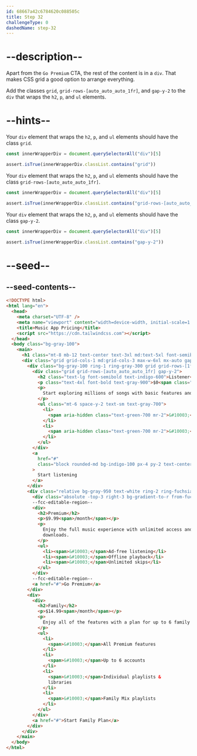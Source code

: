 ```yaml
---
id: 68667a42c6784620c088505c
title: Step 32
challengeType: 0
dashedName: step-32
---
```


# --description--

Apart from the `Go Premium` CTA, the rest of the content is in a `div`. That makes CSS grid a good option to arrange everything.

Add the classes `grid`, `grid-rows-[auto_auto_auto_1fr]`, and `gap-y-2` to the `div` that wraps the `h2`, `p`, and `ul` elements.

# --hints--

Your `div` element that wraps the `h2`, `p`, and `ul` elements should have the class `grid`.

```js
const innerWrapperDiv = document.querySelectorAll("div")[5]

assert.isTrue(innerWrapperDiv.classList.contains("grid"))
```

Your `div` element that wraps the `h2`, `p`, and `ul` elements should have the class `grid-rows-[auto_auto_auto_1fr]`.

```js
const innerWrapperDiv = document.querySelectorAll("div")[5]

assert.isTrue(innerWrapperDiv.classList.contains("grid-rows-[auto_auto_auto_1fr]"))
```

Your `div` element that wraps the `h2`, `p`, and `ul` elements should have the class `gap-y-2`.

```js
const innerWrapperDiv = document.querySelectorAll("div")[5]

assert.isTrue(innerWrapperDiv.classList.contains("gap-y-2"))
```

# --seed--

## --seed-contents--

```html
<!DOCTYPE html>
<html lang="en">
  <head>
    <meta charset="UTF-8" />
    <meta name="viewport" content="width=device-width, initial-scale=1.0" />
    <title>Music App Pricing</title>
    <script src="https://cdn.tailwindcss.com"></script>
  </head>
  <body class="bg-gray-100">
    <main>
      <h1 class="mt-8 mb-12 text-center text-3xl md:text-5xl font-semibold text-gray-900">Choose your listening plan</h1>
      <div class="grid grid-cols-1 md:grid-cols-3 max-w-6xl mx-auto gap-8 mt-16">
        <div class="bg-gray-100 ring-1 ring-gray-300 grid grid-rows-[1fr_auto] rounded-xl p-8 gap-6">
          <div class="grid grid-rows-[auto_auto_auto_1fr] gap-y-2">
            <h2 class="text-lg font-semibold text-indigo-600">Listener</h2>
            <p class="text-4xl font-bold text-gray-900">$0<span class="text-base font-medium text-gray-500">/month</span></p>
            <p>
              Start exploring millions of songs with basic features and ads.
            </p>
            <ul class="mt-6 space-y-2 text-sm text-gray-700">
              <li>
                <span aria-hidden class="text-green-700 mr-2">&#10003;</span>Ad-supported streaming
              </li>
              <li>
                <span aria-hidden class="text-green-700 mr-2">&#10003;</span>Curated playlists
              </li>
            </ul>
          </div>
          <a
            href="#"
            class="block rounded-md bg-indigo-100 px-4 py-2 text-center font-semibold text-indigo-700 hover:bg-indigo-200"
          >
            Start listening
          </a>
        </div>
        <div class="relative bg-gray-950 text-white ring-2 ring-fuchsia-500 p-8 grid grid-rows-[1fr_auto] gap-6 rounded-xl scale-105">
          <div class="absolute -top-3 right-3 bg-gradient-to-r from-fuchsia-500 to-indigo-500 rounded-full px-3 py-1 text-xs font-bold text-white">Most Popular</div>
          --fcc-editable-region--
          <div>
            <h2>Premium</h2>
            <p>$9.99<span>/month</span></p>
            <p>
              Enjoy the full music experience with unlimited access and
              downloads.
            </p>
            <ul>
              <li><span>&#10003;</span>Ad-free listening</li>
              <li><span>&#10003;</span>Offline playback</li>
              <li><span>&#10003;</span>Unlimited skips</li>
            </ul>
          </div>
          --fcc-editable-region--
          <a href="#">Go Premium</a>
        </div>
        <div>
          <div>
            <h2>Family</h2>
            <p>$14.99<span>/month</span></p>
            <p>
              Enjoy all of the features with a plan for up to 6 family members.
            </p>
            <ul>
              <li>
                <span>&#10003;</span>All Premium features
              </li>
              <li>
                <span>&#10003;</span>Up to 6 accounts
              </li>
              <li>
                <span>&#10003;</span>Individual playlists &
                libraries
              </li>
              <li>
                <span>&#10003;</span>Family Mix playlists
              </li>
            </ul>
          </div>
          <a href="#">Start Family Plan</a>
        </div>
      </div>
    </main>
  </body>
</html>
```
